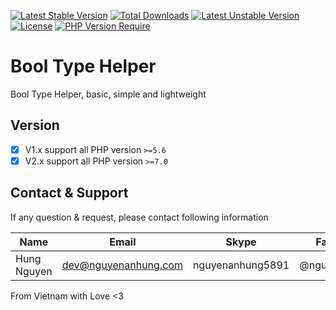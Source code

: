 [![Latest Stable Version](http://poser.pugx.org/nguyenanhung/bool-type-helper/v)](https://packagist.org/packages/nguyenanhung/bool-type-helper) [![Total Downloads](http://poser.pugx.org/nguyenanhung/bool-type-helper/downloads)](https://packagist.org/packages/nguyenanhung/bool-type-helper) [![Latest Unstable Version](http://poser.pugx.org/nguyenanhung/bool-type-helper/v/unstable)](https://packagist.org/packages/nguyenanhung/bool-type-helper) [![License](http://poser.pugx.org/nguyenanhung/bool-type-helper/license)](https://packagist.org/packages/nguyenanhung/bool-type-helper) [![PHP Version Require](http://poser.pugx.org/nguyenanhung/bool-type-helper/require/php)](https://packagist.org/packages/nguyenanhung/bool-type-helper)

# Bool Type Helper

Bool Type Helper, basic, simple and lightweight

## Version

- [x] V1.x support all PHP version `>=5.6`
- [x] V2.x support all PHP version `>=7.0`

## Contact & Support

If any question & request, please contact following information

| Name        | Email                | Skype            | Facebook      |
|-------------|----------------------|------------------|---------------|
| Hung Nguyen | dev@nguyenanhung.com | nguyenanhung5891 | @nguyenanhung |

From Vietnam with Love <3
